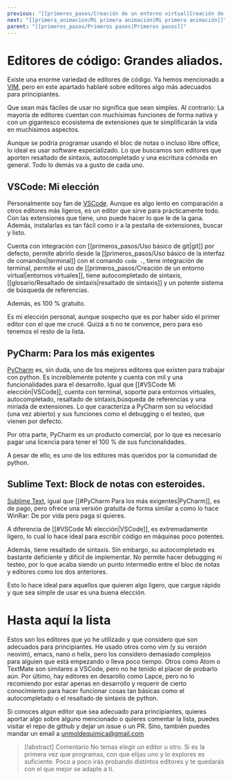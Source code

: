 ```yaml
---
previous: "[[primeros_pasos/Creación de un entorno virtual|Creación de un entorno virtual]]"
next: "[[primera_animacion/Mi primera animación|Mi primera animación]]"
parent: "[[primeros_pasos/Primeros pasos|Primeros pasos]]"
---
```

# Editores de código: Grandes aliados.



Existe una enorme variedad de editores de código. Ya hemos mencionado a [VIM](https://i.redd.it/auqmgt4b8zm11.png), pero en este apartado hablaré sobre editores algo más adecuados para principiantes.

  

Que sean más fáciles de usar no significa que sean simples. Al contrario: La mayoría de editores cuentan con muchísimas funciones de forma nativa y con un gigantesco ecosistema de extensiones que te simplificarán la vida en muchísimos aspectos.

  

Aunque se podría programar usando el bloc de notas o incluso libre office, lo ideal es usar software especializado. Lo que buscamos son editores que aporten resaltado de sintaxis, autocompletado y una escritura cómoda en general. Todo lo demás va a gusto de cada uno.

  

## VSCode: Mi elección

  

Personalmente soy fan de [VSCode](https://code.visualstudio.com/). Aunque es algo lento en comparación a otros editores más ligeros, es un editor que sirve para prácticamente todo. Con las extensiones que tiene, uno puede hacer lo que le de la gana. Además, instalarlas es tan fácil como ir a la pestaña de extensiones, buscar y listo.

  

Cuenta con integración con [[primeros_pasos/Uso básico de git|git]] por defecto, permite abrirlo desde la [[primeros_pasos/Uso básico de la interfaz de comandos|terminal]] con el comando `code .`, tiene integración de terminal, permite el uso de [[primeros_pasos/Creación de un entorno virtual|entornos virtuales]], tiene autocompletado de sintaxis, [[glosario/Resaltado de sintaxis|resaltado de sintaxis]] y un potente sistema de búsqueda de referencias.

  

Además, es 100 % gratuito.

  

Es mi elección personal, aunque sospecho que es por haber sido el primer editor con el que me crucé. Quizá a ti no te convence, pero para eso tenemos el resto de la lista.

  
  

## PyCharm: Para los más exigentes

  

[PyCharm](https://www.jetbrains.com/es-es/pycharm/) es, sin duda, uno de los mejores editores que existen para trabajar con python. Es increíblemente potente y cuenta con mil y una funcionalidades para el desarrollo. Igual que [[#VSCode Mi elección|VSCode]], cuenta con terminal, soporte para entornos virtuales, autocompletado, resaltado de sintaxis,búsqueda de referencias y una miríada de extensiones. Lo que caracteriza a PyCharm son su velocidad (una vez abierto) y sus funciones como el debugging o el testeo, que vienen por defecto.

  
Por otra parte, PyCharm es un producto comercial, por lo que es necesario pagar una licencia para tener el 100 % de sus funcionalidades.


A pesar de ello, es uno de los editores más queridos por la comunidad de python.

  
## Sublime Text: Block de notas con esteroides.

  

[Sublime Text](https://www.sublimetext.com/), igual que [[#PyCharm Para los más exigentes|PyCharm]], es de pago, pero ofrece una versión gratuita de forma similar a como lo hace WinRar: De por vida pero paga si quieres.

  

A diferencia de [[#VSCode Mi elección|VSCode]], es extremadamente ligero, lo cual lo hace ideal para escribir código en máquinas poco potentes.

  

Además, tiene resaltado de sintaxis. Sin embargo, su autocompletado es bastante deficiente y difícil de implementar. No permite hacer debugging ni testeo, por lo que acaba siendo un punto intermedio entre el bloc de notas y editores como los dos anteriores.

  

Esto lo hace ideal para aquellos que quieren algo ligero, que cargue rápido y que sea simple de usar es una buena elección.

  
  

# Hasta aquí la lista

  

Estos son los editores que yo he utilizado y que considero que son adecuados para principiantes. He usado otros como vim (y su versión neovim), emacs, nano o helix, pero los considero demasiado complejos para alguien que está empezando o lleva poco tiempo. Otros como Atom o TextMate son similares a VSCode, pero no he tenido el placer de probarlo aún. Por último, hay editores en desarollo como Lapce, pero no lo recomiendo por estar apenas en desarrollo y requerir de cierto conocimiento para hacer funcionar cosas tan básicas como el autocompletado o el resaltado de sintaxis de python.

  

Si conoces algun editor que sea adecuado para principiantes, quieres aportar algo sobre alguno mencionado o quieres comentar la lista, puedes visitar el repo de github y dejar un issue o un PR. Sino, también puedes mandar un email a unmoldequimica@gmail.com

  
  

>[!abstract] Comentario
>No temas elegir un editor u otro. Si es la primera vez que programas, con que elijas uno y lo explores es suficiente. Poco a poco irás probando distintos editores y te quedarás con el que mejor se adapte a ti.